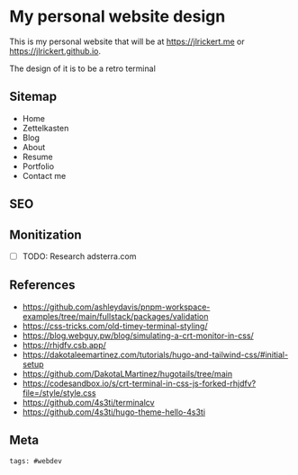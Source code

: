 # My personal website design

This is my personal website that will be at https://jlrickert.me or
https://jlrickert.github.io.

The design of it is to be a retro terminal

## Sitemap

- Home
- Zettelkasten
- Blog
- About
- Resume
- Portfolio
- Contact me

## SEO

## Monitization

- [ ] TODO: Research adsterra.com

## References

- https://github.com/ashleydavis/pnpm-workspace-examples/tree/main/fullstack/packages/validation
- https://css-tricks.com/old-timey-terminal-styling/
- https://blog.webguy.pw/blog/simulating-a-crt-monitor-in-css/
- https://rhjdfv.csb.app/
- https://dakotaleemartinez.com/tutorials/hugo-and-tailwind-css/#initial-setup
- https://github.com/DakotaLMartinez/hugotails/tree/main
- https://codesandbox.io/s/crt-terminal-in-css-js-forked-rhjdfv?file=/style/style.css
- https://github.com/4s3ti/terminalcv
- https://github.com/4s3ti/hugo-theme-hello-4s3ti

## Meta

    tags: #webdev

